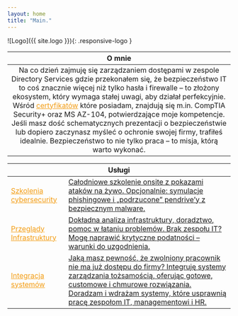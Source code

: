 ```yaml
---
layout: home
title: "Main."
---
```



![Logo]({{ site.logo }}){: .responsive-logo }

| **O mnie** |
|:----------:|
|Na co dzień zajmuję się zarządzaniem dostępami w zespole Directory Services gdzie przekonałem się, że bezpieczeństwo IT to coś znacznie więcej niż tylko hasła i firewalle – to złożony ekosystem, który wymaga stałej uwagi, aby działał perfekcyjnie. Wśród <a href="https://chmura.szmist.pl/s/5Q3EQDTEgmZpcRr" style="color: #f39c12;">certyfikatów</a> które posiadam, znajdują się m.in. CompTIA Security+ oraz MS AZ-104, potwierdzające moje kompetencje. Jeśli masz dość schematycznych prezentacji o bezpieczeństwie lub dopiero zaczynasz myśleć o ochronie swojej firmy, trafiłeś idealnie. Bezpieczeństwo to nie tylko praca – to misja, którą warto wykonać.|

<div class="service-table">
  <table>
    <thead>
      <tr>
        <th colspan="2">Usługi</th>
      </tr>
    </thead>
    <tbody>
      <tr>
        <td><a href="https://dadmins1984.github.io/Web/training" style="color: #f39c12;">Szkolenia cybersecurity</a></td>
        <td><a href="https://dadmins1984.github.io/Web/training">Całodniowe szkolenie onsite z pokazami ataków na żywo. Opcjonalnie: symulacje phishingowe i „podrzucone” pendrive’y z bezpiecznym malware.</a></td>
      </tr>
      <tr>
        <td><a href="https://dadmins1984.github.io/Web/audits" style="color: #f39c12;">Przeglądy Infrastruktury</a></td>
        <td><a href="https://dadmins1984.github.io/Web/audits">Dokładna analiza infrastruktury, doradztwo, pomoc w łataniu problemów. Brak zespołu IT? Mogę naprawić krytyczne podatności – warunki do uzgodnienia.</a></td>
      </tr>
      <tr>
        <td><a href="https://dadmins1984.github.io/Web/deployments" style="color: #f39c12;">Integracja systemów</a></td>
        <td><a href="https://dadmins1984.github.io/Web/deployments">Jaką masz pewność, że zwolniony pracownik nie ma już dostępu do firmy? Integruję systemy zarządzania tożsamością, oferując gotowe, customowe i chmurowe rozwiązania. Doradzam i wdrażam systemy, które usprawnią pracę zespołom IT, managementowi i HR.</a></td>
      </tr>
    </tbody>
  </table>
</div>
